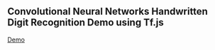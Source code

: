 ## Convolutional Neural Networks Handwritten Digit Recognition Demo using Tf.js
[Demo](https://jeet183.github.io/CNN-Digit-Recognition-Demo/)
